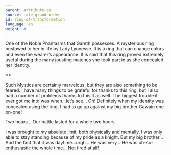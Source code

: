 ```yaml
---
parent: attribute.ce
source: fate-grand-order
id: ring-of-transformation
language: en
weight: 0
---
```


One of the Noble Phantasms that Gareth possesses.
A mysterious ring bestowed to her in life by Lady Lyonesse.
It is a ring that can change colors and even the wearer’s appearance.
It is said that this ring proved extremely useful during the many jousting matches she took part in as she concealed her identity.

<>

Such Mystics are certainly marvelous, but they are also something to be feared.
I have many things to be grateful for thanks to this ring, but I also had a number of problems thanks to this it as well.
The biggest trouble it ever got me into was when…let’s see…
Oh! Definitely when my identity was concealed using the ring, I had to go up against my big brother Gawain one-on-one!

Two hours…
Our battle lasted for a whole two hours.

I was brought to my absolute limit, both physically and mentally.
I was only able to stay standing because of my pride as a knight.
But my big brother…
And the fact that it was daytime…urgh…
He was very…
He was oh-so-enthusiastic the whole time…
Not tired at all!
